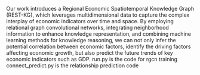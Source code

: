 Our work introduces a Regional Economic Spatiotemporal Knowledge Graph (REST-KG), which leverages multidimensional data to capture the complex interplay of economic indicators over time and space. By employing relational graph convolutional networks, integrating neighborhood information to enhance knowledge representation, and combining machine learning methods for knowledge reasoning, we can not only infer the potential correlation between economic factors, identify the driving factors affecting economic growth, but also predict the future trends of key economic indicators such as GDP.
run.py is the code for rgcn training
connect_predict.py is the relationship prediction code
